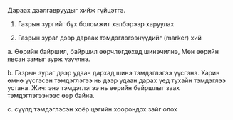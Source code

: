 Дараах даалгавруудыг хийж гүйцэтгэ.

1. Газрын зургийг бүх боломжит хэлбэрээр харуулах

2. Газрын зураг дээр дараах тэмдэглэгээнүүдийг (marker) хий

а. Өөрийн байршил, байршил өөрчлөгдөхөд шинэчилнэ,
   Мөн өөрийн явсан замыг зурж үзүүлнэ.

b. Газрын зураг дээр удаан дархад шинэ тэмдэглэгээ үүсгэнэ.
    Харин өмнө үүсгэсэн тэмдэглэгээ нь дээр удаан дарах үед тухайн тэмдэглээ устана.
    Жич: энэ тэмдэглэгээ нь өөрийн байршлыг заах тэмдэглэгээнээс өөр байна.

c. сүүлд тэмдэглэсэн хоёр цэгийн хоорондох зайг олох
